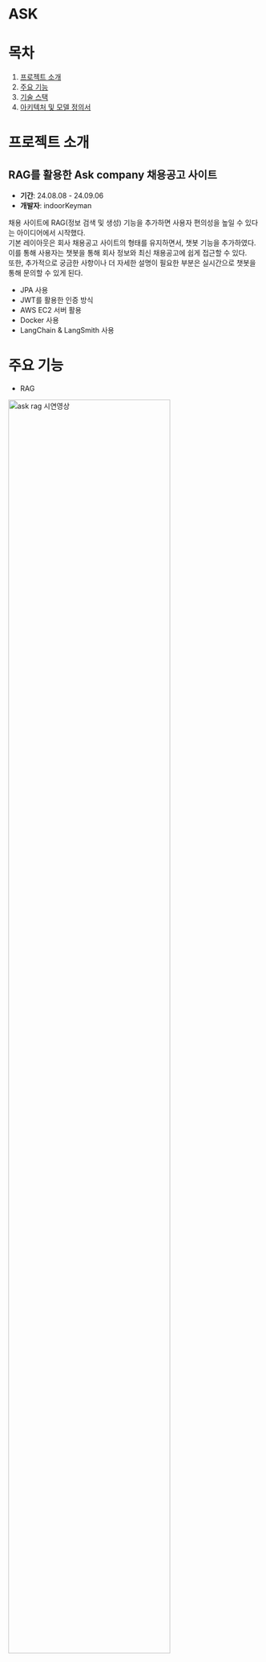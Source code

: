 # ASK


# 목차

1. [프로젝트 소개](#프로젝트-소개)
2. [주요 기능](#주요-기능)
3. [기술 스택](#기술-스택)
4. [아키텍처 및 모델 정의서](#아키텍처-및-모델-정의서)


# 프로젝트 소개
## RAG를 활용한 Ask company 채용공고 사이트 ##

* **기간**: 24.08.08 - 24.09.06 <br>
* **개발자**: indoorKeyman <br>

채용 사이트에 RAG(정보 검색 및 생성) 기능을 추가하면 사용자 편의성을 높일 수 있다는 아이디어에서 시작했다.<br>
기본 레이아웃은 회사 채용공고 사이트의 형태를 유지하면서, 챗봇 기능을 추가하였다.<br>
이를 통해 사용자는 챗봇을 통해 회사 정보와 최신 채용공고에 쉽게 접근할 수 있다.<br>
또한, 추가적으로 궁금한 사항이나 더 자세한 설명이 필요한 부분은 실시간으로 챗봇을 통해 문의할 수 있게 된다.<br>

- JPA 사용
- JWT를 활용한 인증 방식
- AWS EC2 서버 활용
- Docker 사용
- LangChain & LangSmith 사용

# 주요 기능
- RAG
<img src="https://github.com/user-attachments/assets/e6e9c87a-281b-4431-a4bf-e1063ffbf4f8" alt="ask rag 시연영상" width="80%" />

- 회원가입 & 로그인
<img src="https://github.com/user-attachments/assets/29e95bf6-3d31-4e56-9d84-a8860d2673a6" alt="join" width="80%"/>

- 게시판
<img src="https://github.com/user-attachments/assets/65d75f85-885e-4a23-8255-fa1f8fe21abd" alt="bulletin" width="80%" />

- 채용공고
<img src="https://github.com/user-attachments/assets/dc164bac-ed6f-4f38-ab03-8584aa90f796" alt="jobs" widht="60%"/>



# 기술 스택

#### FRONT-END

<img src="https://img.shields.io/badge/HTML5-E34F26?style=flat&logo=HTML5&logoColor=white"/></a>
<img src="https://img.shields.io/badge/CSS3-1572B6?style=flat&logo=CSS3&logoColor=white"/></a>
<img src="https://img.shields.io/badge/JavaScript-F7DF1E?style=flat&logo=JavaScript&logoColor=white"/></a>
<img src="https://img.shields.io/badge/React-61DAFB?style=flat&logo=react&logoColor=white"/></a>
<img src="https://img.shields.io/badge/MUI-007FFF?style=flat&logo=mui&logoColor=white"/>

#### BACK-END

<img src="https://img.shields.io/badge/Spring Boot-6DB33F?style=flat&logo=Spring Boot&logoColor=white"/> <a>
<img src="https://img.shields.io/badge/Java-007396?style=flat&logo=Java&logoColor=white"/> <a>
<img src="https://img.shields.io/badge/Python-3776AB?style=flat&logo=Python&logoColor=white"/> <a>
<img src="https://img.shields.io/badge/Flask-000000?style=flat&logo=flask&logoColor=white"/> <a> 
<img src="https://img.shields.io/badge/postman-FF6C37?style=flat&logo=postman&logoColor=white"/> <a>

#### AI
<img src="https://img.shields.io/badge/Python-3776AB?style=flat&logo=Python&logoColor=white"/> </a>
<img src="https://img.shields.io/badge/Langchain-1C3C3C?style=flat&logo=langchain&logoColor=white"/> </a>


#### DB
<img src="https://img.shields.io/badge/postgresql-4169E1?style=flat&logo=postgresql&logoColor=white"/></a>
<img src="https://img.shields.io/badge/supabase-3FCF8E?style=flat&logo=supabase&logoColor=white"/></a>
<img src="https://img.shields.io/badge/sqlite-003B57?style=flat&logo=sqlite&logoColor=white"/></a>

#### CI/CD

<img src="https://img.shields.io/badge/Git-F05032?style=flat&logo=Git&logoColor=white"/></a>
<img src="https://img.shields.io/badge/GitHub-181717?style=flat&logo=GitHub&logoColor=white"/></a>
<img src="https://img.shields.io/badge/Amazon EC2-FF9900?style=flat&logo=Amazon EC2&logoColor=white"/></a>
<img src="https://img.shields.io/badge/Docker-2496ED?style=flat&logo=Docker&logoColor=white"/></a>
<img src="https://img.shields.io/badge/Filezilla-BF0000?style=flat&logo=filezilla&logoColor=white"/></a> 

<br>


# 아키텍처 및 모델 정의서






2024.09.04 도커 방식의 배포 완료.

2024.09.05 createQeustion 에러 + React map 메소드로 인한 버그 수정
